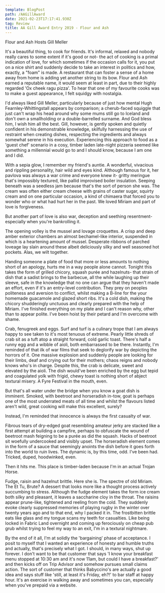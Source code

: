 ```yaml
---
template: BlogPost
path: /AAGillAward
date: 2021-02-23T17:17:41.930Z
tag: Review
title: AA Gill Award Entry 2019 - Flour and Ash
---
```

<!--StartFragment-->

Flour and Ash Hosts Gill Meller

It's a beautiful thing, to cook for friends. It's informal, relaxed and nobody really cares to some extent if it's good or not- the act of cooking is a primal indication of love, for which sometimes if the occasion calls for it, you put on a nice shirt and suddenly decide to take an interest in politics and how, exactly, a "foam" is made. A restaurant that can foster a sense of a home away from home is adding yet another string to its bow. Flour and Ash earned a reputable name, it would seem at least in part, due to their highly regarded 'Ox cheek ragu pizza'. To hear that one of my favourite cooks was to make a guest appearance, I felt squidgy with nostalgia.

I'd always liked Gill Meller, particularly because of just how mental Hugh Fearnley-Whittingstall appears by comparison; a cherub-faced squiggle that just can't wrap his head around why some mums still go to Iceland and don't own a smallholding or a double-barrelled surname. And God bless him, I wish him all the best. Gill, however, is gently spoken and quietly confident in his demonstrable knowledge, skilfully harnessing the use of restraint when creating dishes, respecting the ingredients and always somewhat serene in his execution. Experiencing this approach to food as a 'guest chef' scenario in a cosy, timber laden late-night pizzeria seemed like something a millennial would go to and I should know, because I am one and I did.

With a sepia glow, I remember my friend's auntie. A wonderful, vivacious and rippling personality, hair wild and eyes kind. Although famous for it, her pavlova was always a war crime and everyone knew it- gritty meringue that's impossibly textured, like pallid improvised boiler insulation. Seeping beneath was a seedless jam because that's the sort of person she was. The cream was often either cream cheese with grains of caster sugar, squirty cream and on one particular occasion, a kind of chimaera that forced you to wonder who or what had hurt her in the past. We loved Miriam and part of love is forgiveness.

But another part of love is also war, deception and seething resentment- especially when you're bankrolling it.

The opening volley is the mussel and lovage croquettes. A crisp and deep amber exterior chambers an almost bechamel-like interior, suspended in which is a heartening amount of mussel. Desperate ribbons of parched loveage lay slain around these albeit deliciously silky and well seasoned hot pockets. Alas, we wilt together.

Handing someone a plate of food that more or less amounts to nothing short of an apology, hurts me in a way people alone cannot. Tonight this takes the form of grilled chicory, squash purée and hazelnuts- that strain of dish that a sadist brings to the barbecue, all the while laughing up their sleeve, safe in the knowledge that no one can argue that they haven't made an effort, even if it's an entry-level contribution. They prey on peoples politeness and aversion to conflict, whilst making a B-line for the your homemade guacamole and glazed short ribs. It's a cold dish, making the chicory shudderingly unctuous and clearly prepared with the help of Miriam. I've finished everything on my plate and I can't reason why, other than to appear polite. I've been hoist by their petard and I'm overcome with shame.

Crab, fenugreek and eggs. Surf and turf is a culinary trope that I am always happy to see taken to it's most tenuous of extreme. Pearly little shreds of crab sit as a tuft atop a straight forward, cold garlic toast. There's half a runny egg and a wibble of aioli, both embarrassed to be there. Instantly, I'm reminded of that ilk of war films that seek to deglorify war by depicting the horrors of it. One massive explosion and suddenly people are looking for their limbs, deaf and crying out for their mothers; chaos reigns and nobody knows who's in charge. Despite this, the crab is delicate, sweet and elevated by the aioli. The dish would've been enriched by the egg but tepid and coagulated yolk with frigid, chewy toast is nothing short of abject textural misery. A Fyre Festival in the mouth, even.

But that's all water under the bridge when you know a goat dish is imminent. Smoked, with beetroot and horseradish in-tow, goat is perhaps one of the most underrated meats of all time and whilst the flavours listed aren't wild, great cooking will make this excellent, surely?

Instead, I'm reminded that innocence is always the first casualty of war.

Fibrous tears of dry-edged goat resembling amateur jerky are stacked like a first attempt at building a campfire, perhaps to obfuscate the wound of beetroot mash feigning to be a purée as did the squash. Hacks of beetroot sit woefully undercooked and visibly upset. The horseradish element comes in the form of a sauce that seemingly anoints the dish before it goes forth into the world to ruin lives. The dynamic is, by this time, odd. I've been had. Tricked, duped, hoodwinked, even.

Then it hits me. This place is timber-laden because I'm in an actual Trojan Horse.

Fudge, raisin and hazelnut brittle. Here she is. The spectre of old Miriam. The Et Tu, Brute? A dessert that looks more like a thought process actively succumbing to stress. Although the fudge element takes the form ice cream both silky and pleasant, it leaves a saccharine cloy in the throat. The raisins appear prune-like, tightened and reeling from the cold. They suddenly evoke clearly suppressed memories of playing rugby in the winter over twenty years ago and to that end, why I packed it in. The frostbitten brittle eats like glass and my tongue scans my teeth for casualties. Like being locked in Fabric Land overnight and coming up ferociously on cheap pub grub whilst trying to feel my way to an exit, I'm in a textural nightmare.

By the end of it all, I'm at solidly the 'bargaining' phase of acceptance. I posit to myself that I wanted an experience of honesty and humble truths and actually, that's precisely what I got. I should, in many ways, shut up forever. I don't want to be that customer that says 'I know your breakfast menu stopped at 10:30 am and it's now 11am, but could I have a breakfast?' and then kicks off on Trip Advisor and somehow pursues small claims action. The sort of customer that thinks Babyccino's are actually a good idea and says stuff like 'still, at least it's Friday, eh?!' to bar staff at happy hour. It's an exercise in walking away and sometimes you can, especially when you've prepaid via a website.



<!--EndFragment-->
